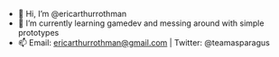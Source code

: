 - 👋 Hi, I’m @ericarthurrothman
- 🌱 I’m currently learning gamedev and messing around with simple prototypes
- 📫 Email: ericarthurrothman@gmail.com  |  Twitter: @teamasparagus
